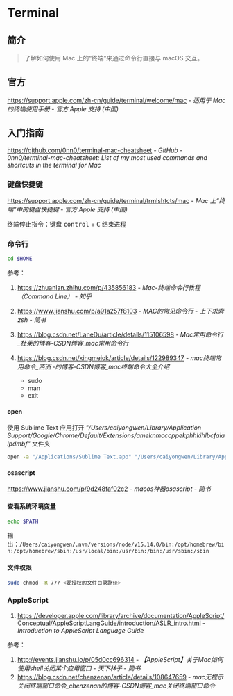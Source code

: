 # Terminal

## 简介

> 了解如何使用 Mac 上的“终端”来通过命令行直接与 macOS 交互。

## 官方

https://support.apple.com/zh-cn/guide/terminal/welcome/mac - *适用于 Mac 的终端使用手册 - 官方 Apple 支持 (中国)*

## 入门指南

https://github.com/0nn0/terminal-mac-cheatsheet - *GitHub - 0nn0/terminal-mac-cheatsheet: List of my most used commands and shortcuts in the terminal for Mac*

### 键盘快捷键

https://support.apple.com/zh-cn/guide/terminal/trmlshtcts/mac - *Mac 上“终端”中的键盘快捷键 - 官方 Apple 支持 (中国)*

终端停止指令：键盘 <kbd>control</kbd> + <kbd>C</kbd> 结束进程

### 命令行

``` bash
cd $HOME
```

参考：

1. https://zhuanlan.zhihu.com/p/435856183 - *Mac-终端命令行教程（Command Line） - 知乎*

2. https://www.jianshu.com/p/a91a257f8103 - *MAC的常见命令行 - 上下求索zsh - 简书*

3. https://blog.csdn.net/LaneDu/article/details/115106598 - *Mac常用命令行_杜莱的博客-CSDN博客_mac常用命令行*

4. https://blog.csdn.net/xingmeiok/article/details/122989347 - *mac终端常用命令_西洲 -的博客-CSDN博客_mac终端命令大全介绍*

    - sudo
    - man
    - exit

#### open

使用 Sublime Text 应用打开 *"/Users/caiyongwen/Library/Application Support/Google/Chrome/Default/Extensions/ameknmcccppekphhkihlbcfaialpdmbf"* 文件夹

```bash
open -a "/Applications/Sublime Text.app" "/Users/caiyongwen/Library/Application Support/Google/Chrome/Default/Extensions/ameknmcccppekphhkihlbcfaialpdmbf"
```

#### osascript

https://www.jianshu.com/p/9d248faf02c2 - *macos神器osascript - 简书*

#### 查看系统环境变量

```bash
echo $PATH
```

输出：`/Users/caiyongwen/.nvm/versions/node/v15.14.0/bin:/opt/homebrew/bin:/opt/homebrew/sbin:/usr/local/bin:/usr/bin:/bin:/usr/sbin:/sbin`

#### 文件权限

```bash
sudo chmod -R 777 <要授权的文件目录路径>
```

### AppleScript

1. https://developer.apple.com/library/archive/documentation/AppleScript/Conceptual/AppleScriptLangGuide/introduction/ASLR_intro.html - *Introduction to AppleScript Language Guide*

参考：

1. http://events.jianshu.io/p/05d0cc696314 - *【AppleScript】关于Mac如何使用shell关闭某个应用窗口 - 天下林子 - 简书*
2. https://blog.csdn.net/chenzenan/article/details/108647659 - *mac无提示关闭终端窗口命令_chenzenan的博客-CSDN博客_mac关闭终端窗口命令*
